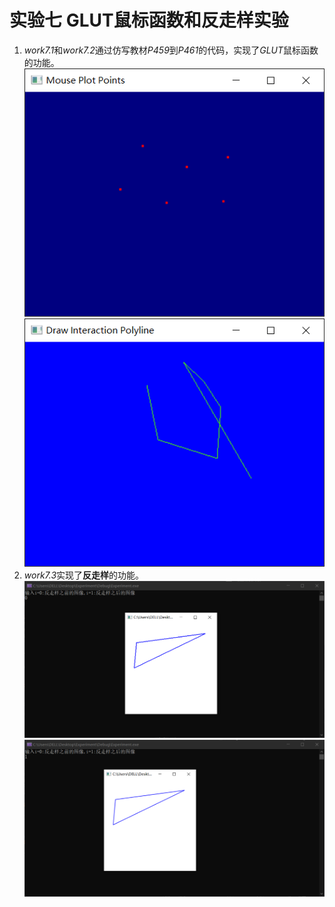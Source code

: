 # 实验七 GLUT鼠标函数和反走样实验
1. *work7.1*和*work7.2*通过仿写教材*P459*到*P461*的代码，实现了*GLUT*鼠标函数的功能。
![avatar](/images/work7.1.png)
![avatar](/images/work7.2.png)
2. *work7.3*实现了**反走样**的功能。
![avatar](/images/work7.3.1.png)
![avatar](/images/work7.3.2.png)